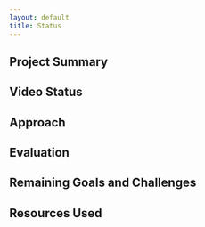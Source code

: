 ```yaml
---
layout: default
title: Status
---
```

## Project Summary

## Video Status

## Approach

## Evaluation

## Remaining Goals and Challenges

## Resources Used

